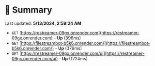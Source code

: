 # 📖 Summary
Last updated: **5/13/2024, 2:59:24 AM**

- `GET` [https://restreamer-09gx.onrender.com](https://restreamer-09gx.onrender.com) - **Up** (398ms)
- `GET` [https://filestreambot-b5k6.onrender.com/](https://filestreambot-b5k6.onrender.com/) - **Up** (379ms)
- `GET` [https://restreamer-09gx.onrender.com/ui](https://restreamer-09gx.onrender.com/ui) - **Up** (1224ms)

